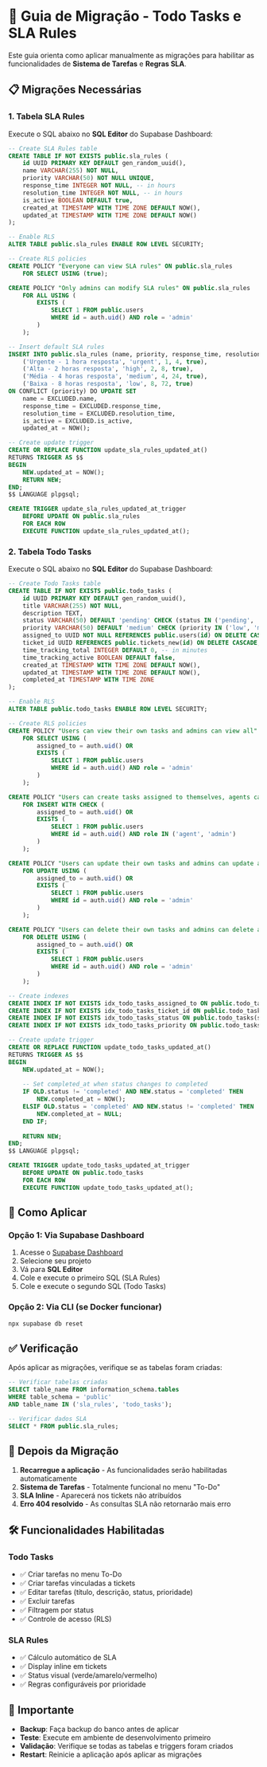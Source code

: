 # 🚀 Guia de Migração - Todo Tasks e SLA Rules

Este guia orienta como aplicar manualmente as migrações para habilitar as funcionalidades de **Sistema de Tarefas** e **Regras SLA**.

## 📋 Migrações Necessárias

### 1. Tabela SLA Rules
Execute o SQL abaixo no **SQL Editor** do Supabase Dashboard:

```sql
-- Create SLA Rules table
CREATE TABLE IF NOT EXISTS public.sla_rules (
    id UUID PRIMARY KEY DEFAULT gen_random_uuid(),
    name VARCHAR(255) NOT NULL,
    priority VARCHAR(50) NOT NULL UNIQUE,
    response_time INTEGER NOT NULL, -- in hours
    resolution_time INTEGER NOT NULL, -- in hours
    is_active BOOLEAN DEFAULT true,
    created_at TIMESTAMP WITH TIME ZONE DEFAULT NOW(),
    updated_at TIMESTAMP WITH TIME ZONE DEFAULT NOW()
);

-- Enable RLS
ALTER TABLE public.sla_rules ENABLE ROW LEVEL SECURITY;

-- Create RLS policies
CREATE POLICY "Everyone can view SLA rules" ON public.sla_rules
    FOR SELECT USING (true);

CREATE POLICY "Only admins can modify SLA rules" ON public.sla_rules
    FOR ALL USING (
        EXISTS (
            SELECT 1 FROM public.users 
            WHERE id = auth.uid() AND role = 'admin'
        )
    );

-- Insert default SLA rules
INSERT INTO public.sla_rules (name, priority, response_time, resolution_time, is_active) VALUES
    ('Urgente - 1 hora resposta', 'urgent', 1, 4, true),
    ('Alta - 2 horas resposta', 'high', 2, 8, true),
    ('Média - 4 horas resposta', 'medium', 4, 24, true),
    ('Baixa - 8 horas resposta', 'low', 8, 72, true)
ON CONFLICT (priority) DO UPDATE SET
    name = EXCLUDED.name,
    response_time = EXCLUDED.response_time,
    resolution_time = EXCLUDED.resolution_time,
    is_active = EXCLUDED.is_active,
    updated_at = NOW();

-- Create update trigger
CREATE OR REPLACE FUNCTION update_sla_rules_updated_at()
RETURNS TRIGGER AS $$
BEGIN
    NEW.updated_at = NOW();
    RETURN NEW;
END;
$$ LANGUAGE plpgsql;

CREATE TRIGGER update_sla_rules_updated_at_trigger
    BEFORE UPDATE ON public.sla_rules
    FOR EACH ROW
    EXECUTE FUNCTION update_sla_rules_updated_at();
```

### 2. Tabela Todo Tasks
Execute o SQL abaixo no **SQL Editor** do Supabase Dashboard:

```sql
-- Create Todo Tasks table
CREATE TABLE IF NOT EXISTS public.todo_tasks (
    id UUID PRIMARY KEY DEFAULT gen_random_uuid(),
    title VARCHAR(255) NOT NULL,
    description TEXT,
    status VARCHAR(50) DEFAULT 'pending' CHECK (status IN ('pending', 'in_progress', 'completed')),
    priority VARCHAR(50) DEFAULT 'medium' CHECK (priority IN ('low', 'medium', 'high', 'urgent')),
    assigned_to UUID NOT NULL REFERENCES public.users(id) ON DELETE CASCADE,
    ticket_id UUID REFERENCES public.tickets_new(id) ON DELETE CASCADE,
    time_tracking_total INTEGER DEFAULT 0, -- in minutes
    time_tracking_active BOOLEAN DEFAULT false,
    created_at TIMESTAMP WITH TIME ZONE DEFAULT NOW(),
    updated_at TIMESTAMP WITH TIME ZONE DEFAULT NOW(),
    completed_at TIMESTAMP WITH TIME ZONE
);

-- Enable RLS
ALTER TABLE public.todo_tasks ENABLE ROW LEVEL SECURITY;

-- Create RLS policies
CREATE POLICY "Users can view their own tasks and admins can view all" ON public.todo_tasks
    FOR SELECT USING (
        assigned_to = auth.uid() OR
        EXISTS (
            SELECT 1 FROM public.users 
            WHERE id = auth.uid() AND role = 'admin'
        )
    );

CREATE POLICY "Users can create tasks assigned to themselves, agents can create for tickets, admins can create any" ON public.todo_tasks
    FOR INSERT WITH CHECK (
        assigned_to = auth.uid() OR
        EXISTS (
            SELECT 1 FROM public.users 
            WHERE id = auth.uid() AND role IN ('agent', 'admin')
        )
    );

CREATE POLICY "Users can update their own tasks and admins can update all" ON public.todo_tasks
    FOR UPDATE USING (
        assigned_to = auth.uid() OR
        EXISTS (
            SELECT 1 FROM public.users 
            WHERE id = auth.uid() AND role = 'admin'
        )
    );

CREATE POLICY "Users can delete their own tasks and admins can delete all" ON public.todo_tasks
    FOR DELETE USING (
        assigned_to = auth.uid() OR
        EXISTS (
            SELECT 1 FROM public.users 
            WHERE id = auth.uid() AND role = 'admin'
        )
    );

-- Create indexes
CREATE INDEX IF NOT EXISTS idx_todo_tasks_assigned_to ON public.todo_tasks(assigned_to);
CREATE INDEX IF NOT EXISTS idx_todo_tasks_ticket_id ON public.todo_tasks(ticket_id);
CREATE INDEX IF NOT EXISTS idx_todo_tasks_status ON public.todo_tasks(status);
CREATE INDEX IF NOT EXISTS idx_todo_tasks_priority ON public.todo_tasks(priority);

-- Create update trigger
CREATE OR REPLACE FUNCTION update_todo_tasks_updated_at()
RETURNS TRIGGER AS $$
BEGIN
    NEW.updated_at = NOW();
    
    -- Set completed_at when status changes to completed
    IF OLD.status != 'completed' AND NEW.status = 'completed' THEN
        NEW.completed_at = NOW();
    ELSIF OLD.status = 'completed' AND NEW.status != 'completed' THEN
        NEW.completed_at = NULL;
    END IF;
    
    RETURN NEW;
END;
$$ LANGUAGE plpgsql;

CREATE TRIGGER update_todo_tasks_updated_at_trigger
    BEFORE UPDATE ON public.todo_tasks
    FOR EACH ROW
    EXECUTE FUNCTION update_todo_tasks_updated_at();
```

## 🎯 Como Aplicar

### Opção 1: Via Supabase Dashboard
1. Acesse o [Supabase Dashboard](https://app.supabase.com)
2. Selecione seu projeto
3. Vá para **SQL Editor**
4. Cole e execute o primeiro SQL (SLA Rules)
5. Cole e execute o segundo SQL (Todo Tasks)

### Opção 2: Via CLI (se Docker funcionar)
```bash
npx supabase db reset
```

## ✅ Verificação

Após aplicar as migrações, verifique se as tabelas foram criadas:

```sql
-- Verificar tabelas criadas
SELECT table_name FROM information_schema.tables 
WHERE table_schema = 'public' 
AND table_name IN ('sla_rules', 'todo_tasks');

-- Verificar dados SLA
SELECT * FROM public.sla_rules;
```

## 🔄 Depois da Migração

1. **Recarregue a aplicação** - As funcionalidades serão habilitadas automaticamente
2. **Sistema de Tarefas** - Totalmente funcional no menu "To-Do"
3. **SLA Inline** - Aparecerá nos tickets não atribuídos
4. **Erro 404 resolvido** - As consultas SLA não retornarão mais erro

## 🛠️ Funcionalidades Habilitadas

### Todo Tasks
- ✅ Criar tarefas no menu To-Do
- ✅ Criar tarefas vinculadas a tickets
- ✅ Editar tarefas (título, descrição, status, prioridade)
- ✅ Excluir tarefas
- ✅ Filtragem por status
- ✅ Controle de acesso (RLS)

### SLA Rules
- ✅ Cálculo automático de SLA
- ✅ Display inline em tickets
- ✅ Status visual (verde/amarelo/vermelho)
- ✅ Regras configuráveis por prioridade

## 🚨 Importante

- **Backup**: Faça backup do banco antes de aplicar
- **Teste**: Execute em ambiente de desenvolvimento primeiro
- **Validação**: Verifique se todas as tabelas e triggers foram criados
- **Restart**: Reinicie a aplicação após aplicar as migrações 